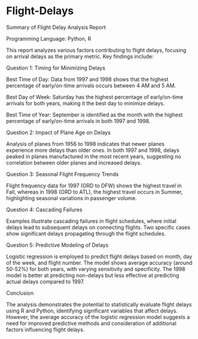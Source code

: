 # Flight-Delays

Summary of Flight Delay Analysis Report

Programming Language: Python, R

This report analyzes various factors contributing to flight delays, focusing on arrival delays as the primary metric. Key findings include:

Question 1: Timing for Minimizing Delays

Best Time of Day: Data from 1997 and 1998 shows that the highest percentage of early/on-time arrivals occurs between 4 AM and 5 AM.

Best Day of Week: Saturday has the highest percentage of early/on-time arrivals for both years, making it the best day to minimize delays.

Best Time of Year: September is identified as the month with the highest percentage of early/on-time arrivals in both 1997 and 1998.

Question 2: Impact of Plane Age on Delays

Analysis of planes from 1956 to 1998 indicates that newer planes experience more delays than older ones. In both 1997 and 1998, delays peaked in planes manufactured in the most recent years, suggesting no correlation between older planes and increased delays.

Question 3: Seasonal Flight Frequency Trends

Flight frequency data for 1997 (ORD to DFW) shows the highest travel in Fall, whereas in 1998 (ORD to ATL), the highest travel occurs in Summer, highlighting seasonal variations in passenger volume.

Question 4: Cascading Failures

Examples illustrate cascading failures in flight schedules, where initial delays lead to subsequent delays on connecting flights. Two specific cases show significant delays propagating through the flight schedules.

Question 5: Predictive Modeling of Delays

Logistic regression is employed to predict flight delays based on month, day of the week, and flight number. The model shows average accuracy (around 50-52%) for both years, with varying sensitivity and specificity. The 1998 model is better at predicting non-delays but less effective at predicting actual delays compared to 1997.

Conclusion

The analysis demonstrates the potential to statistically evaluate flight delays using R and Python, identifying significant variables that affect delays. However, the average accuracy of the logistic regression model suggests a need for improved predictive methods and consideration of additional factors influencing flight delays.
